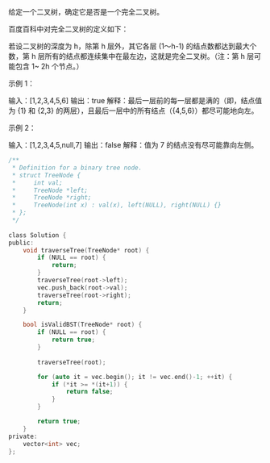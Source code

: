 给定一个二叉树，确定它是否是一个完全二叉树。

百度百科中对完全二叉树的定义如下：

若设二叉树的深度为 h，除第 h 层外，其它各层 (1～h-1) 的结点数都达到最大个数，第 h 层所有的结点都连续集中在最左边，这就是完全二叉树。（注：第 h 层可能包含 1~ 2h 个节点。）

 

示例 1：



输入：[1,2,3,4,5,6]
输出：true
解释：最后一层前的每一层都是满的（即，结点值为 {1} 和 {2,3} 的两层），且最后一层中的所有结点（{4,5,6}）都尽可能地向左。


示例 2：



输入：[1,2,3,4,5,null,7]
输出：false
解释：值为 7 的结点没有尽可能靠向左侧。

```c
/**
 * Definition for a binary tree node.
 * struct TreeNode {
 *     int val;
 *     TreeNode *left;
 *     TreeNode *right;
 *     TreeNode(int x) : val(x), left(NULL), right(NULL) {}
 * };
 */
 
class Solution {
public:
    void traverseTree(TreeNode* root) {
        if (NULL == root) {
            return;
        }
        traverseTree(root->left);
        vec.push_back(root->val);
        traverseTree(root->right);
        return;
    }

    bool isValidBST(TreeNode* root) {
        if (NULL == root) {
            return true;
        }
        
        traverseTree(root);

        for (auto it = vec.begin(); it != vec.end()-1; ++it) {
            if (*it >= *(it+1)) {
                return false;
            }
        }

        return true;
    }
private:
    vector<int> vec;
};

```